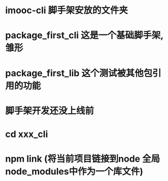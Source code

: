 # imooc-cli  脚手架安放的文件夹
# package_first_cli 这是一个基础脚手架,雏形
# package_first_lib  这个测试被其他包引用的功能

# 脚手架开发还没上线前
   # cd xxx_cli   
# npm link  (将当前项目链接到node 全局node_modules中作为一个库文件)
